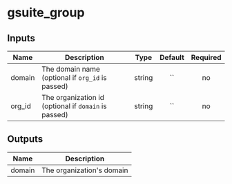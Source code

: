 # gsuite_group

[^]: (autogen_docs_start)

## Inputs

| Name   | Description                                          |  Type  | Default | Required |
| ------ | ---------------------------------------------------- | :----: | :-----: | :------: |
| domain | The domain name (optional if `org_id` is passed)     | string | `` | no |
| org_id | The organization id (optional if `domain` is passed) | string | `` | no |

## Outputs

| Name   | Description               |
| ------ | ------------------------- |
| domain | The organization's domain |

[^]: (autogen_docs_end)
